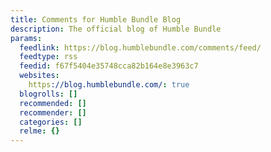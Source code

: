 ```yaml
---
title: Comments for Humble Bundle Blog
description: The official blog of Humble Bundle
params:
  feedlink: https://blog.humblebundle.com/comments/feed/
  feedtype: rss
  feedid: f67f5404e35748cca82b164e8e3963c7
  websites:
    https://blog.humblebundle.com/: true
  blogrolls: []
  recommended: []
  recommender: []
  categories: []
  relme: {}
---
```

